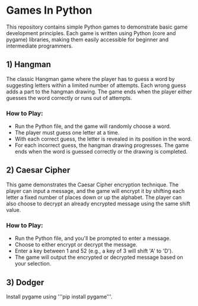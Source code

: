 # Games In Python

This repository contains simple Python games to demonstrate basic game development principles. Each game is written using Python (core and pygame) libraries, making them easily accessible for beginner and intermediate programmers.

## 1) Hangman

The classic Hangman game where the player has to guess a word by suggesting letters within a limited number of attempts. Each wrong guess adds a part to the hangman drawing. The game ends when the player either guesses the word correctly or runs out of attempts.

### How to Play:
- Run the Python file, and the game will randomly choose a word.
- The player must guess one letter at a time.
- With each correct guess, the letter is revealed in its position in the word.
- For each incorrect guess, the hangman drawing progresses. The game ends when the word is guessed correctly or the drawing is completed.

## 2) Caesar Cipher
This game demonstrates the Caesar Cipher encryption technique. The player can input a message, and the game will encrypt it by shifting each letter a fixed number of places down or up the alphabet. The player can also choose to decrypt an already encrypted message using the same shift value.

### How to Play:
- Run the Python file, and you'll be prompted to enter a message.
- Choose to either encrypt or decrypt the message.
- Enter a key between 1 and 52 (e.g., a key of 3 will shift 'A' to 'D').
- The game will output the encrypted or decrypted message based on your selection.


## 3) Dodger

Install pygame using '''pip install pygame'''.
